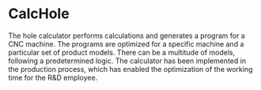# CalcHole
The hole calculator performs calculations and generates a program for a CNC machine. The programs are optimized for a specific machine and a particular set of product models. There can be a multitude of models, following a predetermined logic. The calculator has been implemented in the production process, which has enabled the optimization of the working time for the R&D employee.

